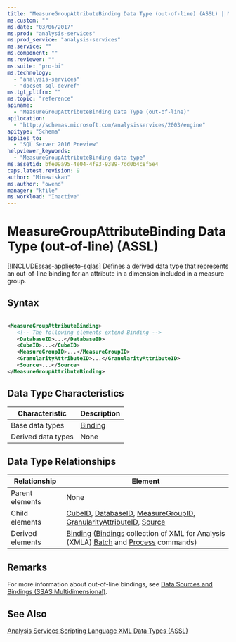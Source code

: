 ```yaml
---
title: "MeasureGroupAttributeBinding Data Type (out-of-line) (ASSL) | Microsoft Docs"
ms.custom: ""
ms.date: "03/06/2017"
ms.prod: "analysis-services"
ms.prod_service: "analysis-services"
ms.service: ""
ms.component: ""
ms.reviewer: ""
ms.suite: "pro-bi"
ms.technology: 
  - "analysis-services"
  - "docset-sql-devref"
ms.tgt_pltfrm: ""
ms.topic: "reference"
apiname: 
  - "MeasureGroupAttributeBinding Data Type (out-of-line)"
apilocation: 
  - "http://schemas.microsoft.com/analysisservices/2003/engine"
apitype: "Schema"
applies_to: 
  - "SQL Server 2016 Preview"
helpviewer_keywords: 
  - "MeasureGroupAttributeBinding data type"
ms.assetid: bfe09a95-4e04-4f93-9389-7dd0b4c8f5e4
caps.latest.revision: 9
author: "Minewiskan"
ms.author: "owend"
manager: "kfile"
ms.workload: "Inactive"
---
```

# MeasureGroupAttributeBinding Data Type (out-of-line) (ASSL)
[!INCLUDE[ssas-appliesto-sqlas](../../../includes/ssas-appliesto-sqlas.md)]
  Defines a derived data type that represents an out-of-line binding for an attribute in a dimension included in a measure group.  
  
## Syntax  
  
```xml  
  
<MeasureGroupAttributeBinding>  
   <!-- The following elements extend Binding -->  
   <DatabaseID>...</DatabaseID>  
   <CubeID>...</CubeID>  
   <MeasureGroupID>...</MeasureGroupID>  
   <GranularityAttributeID>...</GranularityAttributeID>  
   <Source>...</Source>  
</MeasureGroupAttributeBinding>  
```  
  
## Data Type Characteristics  
  
|Characteristic|Description|  
|--------------------|-----------------|  
|Base data types|[Binding](../../../analysis-services/scripting/data-type/binding-data-type-assl.md)|  
|Derived data types|None|  
  
## Data Type Relationships  
  
|Relationship|Element|  
|------------------|-------------|  
|Parent elements|None|  
|Child elements|[CubeID](../../../analysis-services/scripting/properties/cubeid-element-assl.md), [DatabaseID](../../../analysis-services/xmla/xml-elements-properties/databaseid-element-xmla.md), [MeasureGroupID](../../../analysis-services/scripting/properties/measuregroupid-element-assl.md), [GranularityAttributeID](../../../analysis-services/scripting/properties/granularityattributeid-element-assl.md), [Source](../../../analysis-services/scripting/properties/source-element-binding-assl.md)|  
|Derived elements|[Binding](../../../analysis-services/xmla/xml-elements-properties/binding-element-xmla.md) ([Bindings](../../../analysis-services/scripting/collections/attributes-element-assl.md) collection of XML for Analysis (XMLA) [Batch](../../../analysis-services/xmla/xml-elements-commands/batch-element-xmla.md) and [Process](../../../analysis-services/xmla/xml-elements-commands/process-element-xmla.md) commands)|  
  
## Remarks  
 For more information about out-of-line bindings, see [Data Sources and Bindings &#40;SSAS Multidimensional&#41;](../../../analysis-services/multidimensional-models/data-sources-and-bindings-ssas-multidimensional.md).  
  
## See Also  
 [Analysis Services Scripting Language XML Data Types &#40;ASSL&#41;](../../../analysis-services/scripting/data-type/analysis-services-scripting-language-xml-data-types-assl.md)  
  
  
